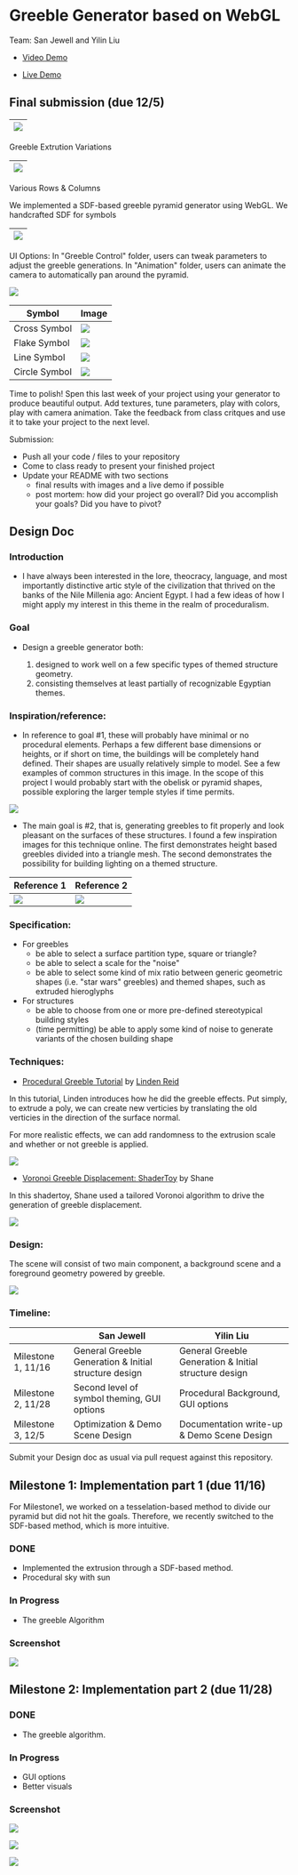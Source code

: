 # Greeble Generator based on WebGL

Team: San Jewell and Yilin Liu

- [Video Demo](https://clipchamp.com/watch/Pm6bPs0cFJ6)

- [Live Demo](https://cis566-greeble-pyramid.netlify.app/)

## Final submission (due 12/5)
|![](/images/clip2.gif)
|:-------:|
Greeble Extrution Variations


|![](/images/clip3.gif)
|:-------:|
Various Rows & Columns 


We implemented a SDF-based greeble pyramid generator using WebGL. We handcrafted SDF for symbols 

|![](/images/final-ui.png)
|:-------:|
 UI Options: In "Greeble Control" folder, users can tweak parameters to adjust the greeble generations. In "Animation" folder, users can animate the camera to automatically pan around the pyramid.


![](/images/final1.png)

| Symbol       | Image |
| ----------- | ----------- |
| Cross Symbol | ![](/images/symbol1.png)       |
| Flake Symbol  | ![](/images/symbol2.png)       |
| Line Symbol  | ![](/images/symbol3.png)       |
| Circle Symbol  | ![](/images/symbol4.png)       |
   


Time to polish! Spen this last week of your project using your generator to produce beautiful output. Add textures, tune parameters, play with colors, play with camera animation. Take the feedback from class critques and use it to take your project to the next level.

Submission:
- Push all your code / files to your repository
- Come to class ready to present your finished project
- Update your README with two sections 
  - final results with images and a live demo if possible
  - post mortem: how did your project go overall? Did you accomplish your goals? Did you have to pivot?


## Design Doc

### Introduction
- I have always been interested in the lore, theocracy, language, and most importantly distinctive artic style of the civilization that thrived on the banks of the Nile Millenia ago: Ancient Egypt. I had a few ideas of how I might apply my interest in this theme in the realm of proceduralism. 

### Goal
- Design a greeble generator both:
 
	1) designed to work well on a few specific types of themed structure geometry. 
	2) consisting themselves at least partially of recognizable Egyptian themes. 

### Inspiration/reference:
- In reference to goal #1, these will probably have minimal or no procedural elements. Perhaps a few different base dimensions or heights, or if short on time, the buildings will be completely hand defined. Their shapes are usually relatively simple to model. See a few examples of common structures in this image. In the scope of this project I would probably start with the obelisk or pyramid shapes, possible exploring the larger temple styles if time permits.

![](3.jpg)

- The main goal is #2, that is, generating greebles to fit properly and look pleasant on the surfaces of these structures. I found a few inspiration images for this technique online. The first demonstrates height based greebles divided into a triangle mesh. The second demonstrates the possibility for building lighting on a themed structure.

| Reference 1      | Reference 2 |
| ----------- | ----------- |
| ![](2.png)      | ![](1.jpg)       |
        

### Specification:
- For greebles
  - be able to select a surface partition type, square or triangle? 
  - be able to select a scale for the "noise"
  - be able to select some kind of mix ratio between generic geometric shapes (i.e. "star wars" greebles) and themed shapes, such as extruded hieroglyphs
- For structures
  - be able to choose from one or more pre-defined stereotypical building styles
  - (time permitting) be able to apply some kind of noise to generate variants of the chosen building shape

### Techniques:
- [Procedural Greeble Tutorial](https://lindenreidblog.com/2017/12/13/procedural-greeble-tutorial/) by [Linden Reid](https://lindenreidblog.com/)

In this tutorial, Linden introduces how he did the greeble effects. Put simply, to extrude a poly, we can create new verticies by translating the old verticies in the direction of the surface normal. 

For more realistic effects, we can add randomness to the extrusion scale and whether or not greeble is applied. 

![](greeble_tutorial.png)

- [Voronoi Greeble Displacement: ShaderToy](https://www.shadertoy.com/view/NllyWf) by Shane

In this shadertoy, Shane used a tailored Voronoi algorithm to drive the generation of greeble displacement.  

![](shader_toy_demo.png)

### Design:

The scene will consist of two main component, a background scene and a foreground geometry powered by greeble.

![](diagram.png)

### Timeline:

|  | San Jewell | Yilin Liu |
| --------------- | --------------- | --------------- |
| Milestone 1, 11/16| General Greeble Generation & Initial structure design | General Greeble Generation & Initial structure design |
| Milestone 2, 11/28| Second level of symbol theming, GUI options | Procedural Background, GUI options |
| Milestone 3, 12/5 | Optimization & Demo Scene Design | Documentation write-up & Demo Scene Design |

Submit your Design doc as usual via pull request against this repository.

## Milestone 1: Implementation part 1 (due 11/16)

For Milestone1, we worked on a tesselation-based method to divide our pyramid but did not hit the goals. Therefore, we recently switched to the SDF-based method, which is more intuitive.
### DONE
- Implemented the extrusion through a SDF-based method. 
- Procedural sky with sun

### In Progress 
- The greeble Algorithm

### Screenshot
![](images/img1.png)

## Milestone 2: Implementation part 2 (due 11/28)

### DONE

- The greeble algorithm. 

### In Progress 

- GUI options
- Better visuals  

### Screenshot
![](images/img2.png)

![](images/img3.png)

![](images/img_high_dimen.jpeg)
